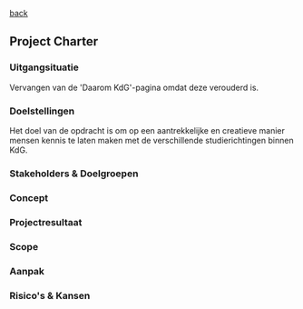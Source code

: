 [back](README.md)

## Project Charter ##
### Uitgangsituatie ###
Vervangen van de 'Daarom KdG'-pagina omdat deze verouderd is.
### Doelstellingen ###
Het doel van de opdracht is om op een aantrekkelijke en creatieve manier mensen
kennis te laten maken met de verschillende studierichtingen binnen KdG.
### Stakeholders & Doelgroepen ###
### Concept ###
### Projectresultaat ###
### Scope ###
### Aanpak ###
### Risico's & Kansen ###
